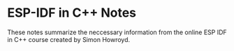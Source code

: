 # ESP-IDF in C++ Notes

These notes summarize the neccessary information from the online ESP IDF in C++ course created by Simon Howroyd.

